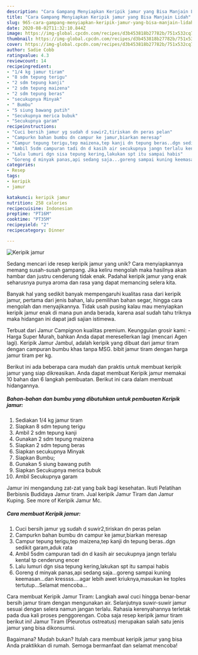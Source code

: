 ```yaml
---
description: "Cara Gampang Menyiapkan Keripik jamur yang Bisa Manjain Lidah"
title: "Cara Gampang Menyiapkan Keripik jamur yang Bisa Manjain Lidah"
slug: 965-cara-gampang-menyiapkan-keripik-jamur-yang-bisa-manjain-lidah
date: 2020-08-02T11:32:10.844Z
image: https://img-global.cpcdn.com/recipes/d3b453818b27782b/751x532cq70/keripik-jamur-foto-resep-utama.jpg
thumbnail: https://img-global.cpcdn.com/recipes/d3b453818b27782b/751x532cq70/keripik-jamur-foto-resep-utama.jpg
cover: https://img-global.cpcdn.com/recipes/d3b453818b27782b/751x532cq70/keripik-jamur-foto-resep-utama.jpg
author: Sadie Cobb
ratingvalue: 4.3
reviewcount: 14
recipeingredient:
- "1/4 kg jamur tiram"
- "8 sdm tepung terigu"
- "2 sdm tepung kanji"
- "2 sdm tepung maizena"
- "2 sdm tepung beras"
- "secukupnya Minyak"
- " Bumbu"
- "5 siung bawang putih"
- "Secukupnya merica bubuk"
- "Secukupnya garam"
recipeinstructions:
- "Cuci bersih jamur yg sudah d suwir2,tiriskan dn peras pelan"
- "Campurkn bahan bumbu dn campur ke jamur,biarkan meresap"
- "Campur tepung terigu,tep maizena,tep kanji dn tepung beras..dgn sedikit garam,aduk rata"
- "Ambil 5sdm campuran tadi dn d kasih air secukupnya jangn terlalu kental tp cenderung encer"
- "Lalu lumuri dgn sisa tepung kering,lakukan spt itu sampai habis"
- "Goreng d minyak panas,api sedang saja...goreng sampai kuning keemasan...dan kressss....agar lebih awet kriuknya,masukan ke toples tertutup...Selamat mencoba..."
categories:
- Resep
tags:
- keripik
- jamur

katakunci: keripik jamur 
nutrition: 258 calories
recipecuisine: Indonesian
preptime: "PT16M"
cooktime: "PT35M"
recipeyield: "2"
recipecategory: Dinner

---
```



![Keripik jamur](https://img-global.cpcdn.com/recipes/d3b453818b27782b/751x532cq70/keripik-jamur-foto-resep-utama.jpg)

Sedang mencari ide resep keripik jamur yang unik? Cara menyiapkannya memang susah-susah gampang. Jika keliru mengolah maka hasilnya akan hambar dan justru cenderung tidak enak. Padahal keripik jamur yang enak seharusnya punya aroma dan rasa yang dapat memancing selera kita.

Banyak hal yang sedikit banyak mempengaruhi kualitas rasa dari keripik jamur, pertama dari jenis bahan, lalu pemilihan bahan segar, hingga cara mengolah dan menyajikannya. Tidak usah pusing kalau mau menyiapkan keripik jamur enak di mana pun anda berada, karena asal sudah tahu triknya maka hidangan ini dapat jadi sajian istimewa.

Terbuat dari Jamur Campignon kualitas premium. Keunggulan grosir kami: - Harga Super Murah, bahkan Anda dapat meresellerkan lagi (mencari Agen lagi). Keripik Jamur Jambul, adalah keripik yang dibuat dari jamur tiram dengan campuran bumbu khas tanpa MSG. bibit jamur tiram dengan harga jamur tiram per kg.


Berikut ini ada beberapa cara mudah dan praktis untuk membuat keripik jamur yang siap dikreasikan. Anda dapat membuat Keripik jamur memakai 10 bahan dan 6 langkah pembuatan. Berikut ini cara dalam membuat hidangannya.

<!--inarticleads1-->

##### Bahan-bahan dan bumbu yang dibutuhkan untuk pembuatan Keripik jamur:

1. Sediakan 1/4 kg jamur tiram
1. Siapkan 8 sdm tepung terigu
1. Ambil 2 sdm tepung kanji
1. Gunakan 2 sdm tepung maizena
1. Siapkan 2 sdm tepung beras
1. Siapkan secukupnya Minyak
1. Siapkan  Bumbu;
1. Gunakan 5 siung bawang putih
1. Siapkan Secukupnya merica bubuk
1. Ambil Secukupnya garam


Jamur ini mengandung zat-zat yang baik bagi kesehatan. Ikuti Pelatihan Berbisnis Budidaya Jamur tiram. Jual keripik Jamur Tiram dan Jamur Kuping. See more of Keripik Jamur Mc. 

<!--inarticleads2-->

##### Cara membuat Keripik jamur:

1. Cuci bersih jamur yg sudah d suwir2,tiriskan dn peras pelan
1. Campurkn bahan bumbu dn campur ke jamur,biarkan meresap
1. Campur tepung terigu,tep maizena,tep kanji dn tepung beras..dgn sedikit garam,aduk rata
1. Ambil 5sdm campuran tadi dn d kasih air secukupnya jangn terlalu kental tp cenderung encer
1. Lalu lumuri dgn sisa tepung kering,lakukan spt itu sampai habis
1. Goreng d minyak panas,api sedang saja...goreng sampai kuning keemasan...dan kressss....agar lebih awet kriuknya,masukan ke toples tertutup...Selamat mencoba...


Cara membuat Keripik Jamur Tiram: Langkah awal cuci hingga benar-benar bersih jamur tiram dengan mengunakan air. Selanjutnya suwir-suwir jamur sesuai dengan selera namun jangan terlalu. Rahasia kerenyahannya terletak pada dua kali proses penggorengan. Coba saja resep keripik jamur tiram berikut ini! Jamur Tiram (Pleurotus ostreatus) merupakan salah satu jenis jamur yang bisa dikonsumsi. 

Bagaimana? Mudah bukan? Itulah cara membuat keripik jamur yang bisa Anda praktikkan di rumah. Semoga bermanfaat dan selamat mencoba!
